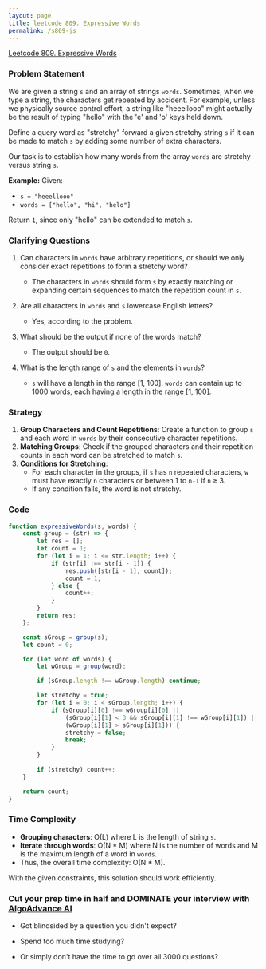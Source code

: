 ```yaml
---
layout: page
title: leetcode 809. Expressive Words
permalink: /s809-js
---
```

[Leetcode 809. Expressive Words](https://algoadvance.github.io/algoadvance/l809)
### Problem Statement

We are given a string `s` and an array of strings `words`. Sometimes, when we type a string, the characters get repeated by accident. For example, unless we physically source control effort, a string like "heeellooo" might actually be the result of typing "hello" with the 'e' and 'o' keys held down.

Define a query word as "stretchy" forward a given stretchy string `s` if it can be made to match `s` by adding some number of extra characters.

Our task is to establish how many words from the array `words` are stretchy versus string `s`.

**Example:**
Given:
- `s = "heeellooo"`
- `words = ["hello", "hi", "helo"]`

Return `1`, since only "hello" can be extended to match `s`.

### Clarifying Questions

1. Can characters in `words` have arbitrary repetitions, or should we only consider exact repetitions to form a stretchy word?
   - The characters in `words` should form `s` by exactly matching or expanding certain sequences to match the repetition count in `s`.

2. Are all characters in `words` and `s` lowercase English letters?
   - Yes, according to the problem.

3. What should be the output if none of the words match?
   - The output should be `0`.

4. What is the length range of `s` and the elements in `words`?
   - `s` will have a length in the range [1, 100]. `words` can contain up to 1000 words, each having a length in the range [1, 100].

### Strategy

1. **Group Characters and Count Repetitions**: Create a function to group `s` and each word in `words` by their consecutive character repetitions.
2. **Matching Groups**: Check if the grouped characters and their repetition counts in each word can be stretched to match `s`.
3. **Conditions for Stretching**:
   - For each character in the groups, if `s` has `n` repeated characters, `w` must have exactly `n` characters or between 1 to `n-1` if `n` ≥ 3.
   - If any condition fails, the word is not stretchy.

### Code

```javascript
function expressiveWords(s, words) {
    const group = (str) => {
        let res = [];
        let count = 1;
        for (let i = 1; i <= str.length; i++) {
            if (str[i] !== str[i - 1]) {
                res.push([str[i - 1], count]);
                count = 1;
            } else {
                count++;
            }
        }
        return res;
    };

    const sGroup = group(s);
    let count = 0;

    for (let word of words) {
        let wGroup = group(word);

        if (sGroup.length !== wGroup.length) continue;

        let stretchy = true;
        for (let i = 0; i < sGroup.length; i++) {
            if (sGroup[i][0] !== wGroup[i][0] || 
                (sGroup[i][1] < 3 && sGroup[i][1] !== wGroup[i][1]) ||
                (wGroup[i][1] > sGroup[i][1])) {
                stretchy = false;
                break;
            }
        }
        
        if (stretchy) count++;
    }

    return count;
}
```

### Time Complexity

- **Grouping characters**: O(L) where L is the length of string `s`.
- **Iterate through words**: O(N * M) where N is the number of words and M is the maximum length of a word in `words`.
- Thus, the overall time complexity: O(N * M).

With the given constraints, this solution should work efficiently.


### Cut your prep time in half and DOMINATE your interview with [AlgoAdvance AI](https://algoAdvance.com)

- Got blindsided by a question you didn't expect?

- Spend too much time studying?

- Or simply don't have the time to go over all 3000 questions?

